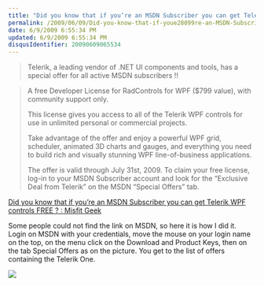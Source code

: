 ```yaml
---
title: "Did you know that if you’re an MSDN Subscriber you can get Telerik WPF controls FREE ? : Misfit Geek"
permalink: /2009/06/09/Did-you-know-that-if-youe28099re-an-MSDN-Subscriber-you-can-get-Telerik-WPF-controls-FREE-Misfit-Geek/
date: 6/9/2009 6:55:34 PM
updated: 6/9/2009 6:55:34 PM
disqusIdentifier: 20090609065534
---
```

> Telerik, a leading vendor of .NET UI components and tools, has a special offer for all active MSDN subscribers !!
<!-- more -->
> 
> A free Developer License for RadControls for WPF ($799 value), with community support only.
> 
> This license gives you access to all of the Telerik WPF controls for use in unlimited personal or commercial projects.
> 
> Take advantage of the offer and enjoy a powerful WPF grid, scheduler, animated 3D charts and gauges, and everything you need to build rich and visually stunning WPF line-of-business applications.
> 
> The offer is valid through July 31st, 2009. To claim your free license, log-in to your MSDN Subscriber account and look for the “Exclusive Deal from Telerik” on the MSDN “Special Offers” tab.

[Did you know that if you’re an MSDN Subscriber you can get Telerik WPF controls FREE ? : Misfit Geek](http://misfitgeek.com/blog/did-you-know-that-if-you-rsquo-re-an-msdn-subscriber-you-can-get-telerik-wpf-controls-free/)

Some people could not find the link on MSDN, so here it is how I did it. Login on MSDN with your credentials, move the mouse on your login name on the top, on the menu click on the Download and Product Keys, then on the tab Special Offers as on the picture. You get to the list of offers containing the Telerik One.

![](http://farm4.static.flickr.com/3349/3610576794_c1408bfc3a_o.png)
